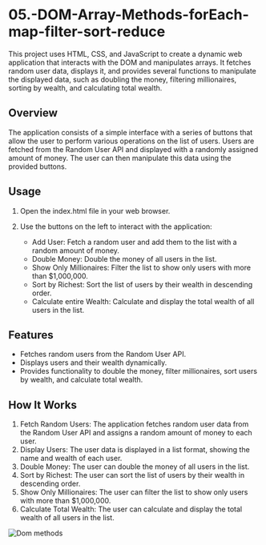 # 05.-DOM-Array-Methods-forEach-map-filter-sort-reduce
This project uses HTML, CSS, and JavaScript to create a dynamic web application that interacts with the DOM and manipulates arrays. It fetches random user data, displays it, and provides several functions to manipulate the displayed data, such as doubling the money, filtering millionaires, sorting by wealth, and calculating total wealth.

## Overview
The application consists of a simple interface with a series of buttons that allow the user to perform various operations on the list of users. Users are fetched from the Random User API and displayed with a randomly assigned amount of money. The user can then manipulate this data using the provided buttons.

## Usage
1. Open the index.html file in your web browser.

2. Use the buttons on the left to interact with the application:  
   - Add User: Fetch a random user and add them to the list with a random amount of money.
   - Double Money: Double the money of all users in the list.
   - Show Only Millionaires: Filter the list to show only users with more than $1,000,000.
   - Sort by Richest: Sort the list of users by their wealth in descending order. 
   - Calculate entire Wealth: Calculate and display the total wealth of all users in the list.

## Features
- Fetches random users from the Random User API.
- Displays users and their wealth dynamically.
- Provides functionality to double the money, filter millionaires, sort users by wealth, and calculate total wealth.

## How It Works
1. Fetch Random Users: The application fetches random user data from the Random User API and assigns a random amount of money to each user.
2. Display Users: The user data is displayed in a list format, showing the name and wealth of each user.
3. Double Money: The user can double the money of all users in the list.
4. Sort by Richest: The user can sort the list of users by their wealth in descending order.
5. Show Only Millionaires: The user can filter the list to show only users with more than $1,000,000.
6. Calculate Total Wealth: The user can calculate and display the total wealth of all users in the list.

![Dom methods](https://github.com/user-attachments/assets/ee2378df-f65b-4a5c-9621-04eafcb092ff)





